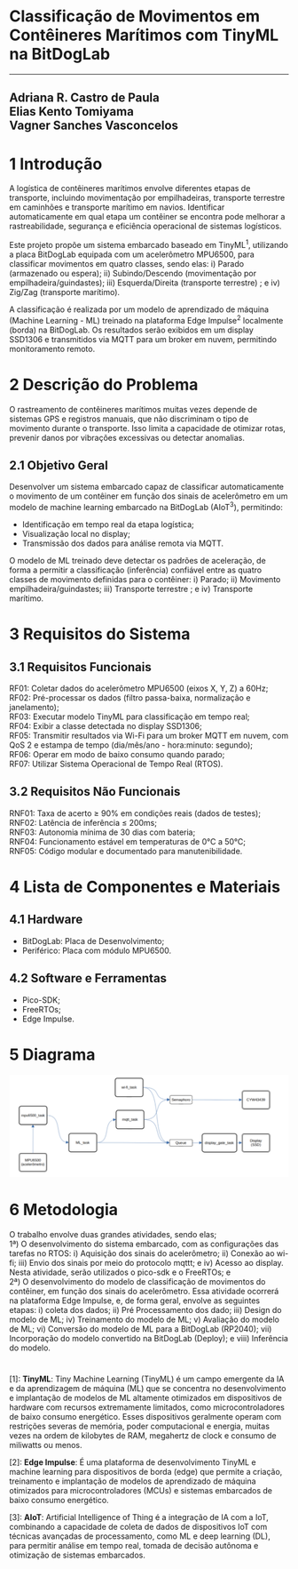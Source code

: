 # Classificação de Movimentos em Contêineres Marítimos com TinyML na BitDogLab

----
Adriana R. Castro de Paula    
Elias Kento Tomiyama    
Vagner Sanches Vasconcelos
----

# 1 Introdução

A logística de contêineres marítimos envolve diferentes etapas de transporte, incluindo movimentação por empilhadeiras, transporte terrestre em caminhões e transporte marítimo em navios. Identificar automaticamente em qual etapa um contêiner se encontra pode melhorar a rastreabilidade, segurança e eficiência operacional de sistemas logísticos.

Este projeto propõe um sistema embarcado baseado em TinyML<sup>1</sup>, utilizando a placa BitDogLab equipada com um acelerômetro MPU6500, para classificar movimentos em quatro classes, sendo elas:  i) Parado (armazenado ou espera); ii) Subindo/Descendo (movimentação por empilhadeira/guindastes); iii) Esquerda/Direita (transporte terrestre) ; e iv) Zig/Zag (transporte marítimo).

A classificação é realizada por um modelo de aprendizado de máquina (Machine Learning - ML) treinado na plataforma Edge Impulse<sup>2</sup> localmente (borda) na BitDogLab. Os resultados serão exibidos em um display SSD1306 e transmitidos via MQTT para um broker em nuvem, permitindo monitoramento remoto. 

# 2 Descrição do Problema

O rastreamento de contêineres marítimos muitas vezes depende de sistemas GPS e registros manuais, que não discriminam o tipo de movimento durante o transporte. Isso limita a capacidade de otimizar rotas, prevenir danos por vibrações excessivas ou detectar anomalias.  

## 2.1 Objetivo Geral  

Desenvolver um sistema embarcado capaz de classificar automaticamente o movimento de um contêiner em função dos sinais de acelerômetro em um modelo de machine learning embarcado na BitDogLab (AIoT<sup>3</sup>), permitindo: 

* Identificação em tempo real da etapa logística;  
* Visualização local no display;  
* Transmissão dos dados para análise remota via MQTT.  

O modelo de ML treinado deve detectar os padrões de aceleração, de forma a permitir a classificação (inferência) confiável entre as quatro classes de movimento definidas para o contêiner: i) Parado; ii) Movimento empilhadeira/guindastes; iii) Transporte terrestre ; e iv) Transporte marítimo.

# 3 Requisitos do Sistema

## 3.1 Requisitos Funcionais

RF01: Coletar dados do acelerômetro MPU6500 (eixos X, Y, Z) a 60Hz;  
RF02: Pré-processar os dados (filtro passa-baixa, normalização e janelamento);  
RF03: Executar modelo TinyML para classificação em tempo real;  
RF04: Exibir a classe detectada no display SSD1306;  
RF05: Transmitir resultados via Wi-Fi para um broker MQTT em nuvem, com QoS 2 e estampa de tempo (dia/mês/ano - hora:minuto: segundo);  
RF06: Operar em modo de baixo consumo quando parado;  
RF07: Utilizar Sistema Operacional de Tempo Real (RTOS).

## 3.2 Requisitos Não Funcionais 

RNF01: Taxa de acerto ≥ 90% em condições reais (dados de testes);  
RNF02: Latência de inferência ≤ 200ms;  
RNF03: Autonomia mínima de 30 dias com bateria;  
RNF04: Funcionamento estável em temperaturas de 0°C a 50°C;  
RNF05:  Código modular e documentado para manutenibilidade. 

# 4 Lista de Componentes e Materiais

## 4.1 Hardware  

- BitDogLab: Placa de Desenvolvimento;  
- Periférico: Placa com módulo MPU6500.  

## 4.2 Software e Ferramentas  

- Pico-SDK;  
- FreeRTOs;  
- Edge Impulse.

# 5 Diagrama 

![diagrama](etapa_1_diagrama.png)

# 6 Metodologia

O trabalho envolve duas grandes atividades, sendo elas;  
1ª) O desenvolvimento do sistema embarcado, com as configurações das tarefas no RTOS: i) Aquisição dos sinais do acelerômetro; ii) Conexão ao wi-fi; iii) Envio dos sinais por meio do protocolo mqttt; e  iv) Acesso ao display.    
Nesta atividade, serão utilizados o pico-sdk e o FreeRTOs; e  
2ª) O desenvolvimento do modelo de classificação de movimentos do contêiner, em função dos sinais do acelerômetro. Essa atividade ocorrerá na plataforma Edge Impulse, e, de forma geral, envolve as seguintes etapas: i) coleta dos dados;  ii) Pré Processamento dos dado; iii) Design do modelo de ML; iv) Treinamento do modelo de ML; v) Avaliação do modelo de ML; vi) Conversão do modelo de ML para a BitDogLab (RP2040); vii) Incorporação do modelo convertido na BitDogLab (Deploy); e viii) Inferência do modelo.

# 

[1]:  **TinyML**: Tiny Machine Learning (TinyML) é um campo emergente da IA e da aprendizagem de máquina (ML) que se concentra no desenvolvimento e implantação de modelos de ML altamente otimizados em dispositivos de hardware com recursos extremamente limitados, como microcontroladores de baixo consumo energético. Esses dispositivos geralmente operam com restrições severas de memória, poder computacional e energia, muitas vezes na ordem de kilobytes de RAM, megahertz de clock e consumo de miliwatts ou menos.

[2]:  **Edge Impulse**: É uma plataforma de desenvolvimento TinyML e machine learning para dispositivos de borda (edge) que permite a criação, treinamento e implantação de modelos de aprendizado de máquina otimizados para microcontroladores (MCUs) e sistemas embarcados de baixo consumo energético.

[3]:  **AIoT**: Artificial Intelligence of Thing é a integração de IA com a IoT, combinando a capacidade de coleta de dados de dispositivos IoT com técnicas avançadas de processamento, como ML e deep learning (DL), para permitir análise em tempo real, tomada de decisão autônoma e otimização de sistemas embarcados.
